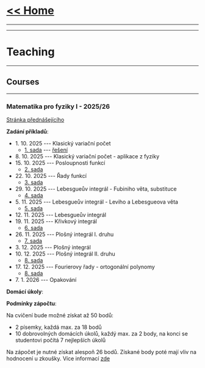 # [<< Home](https://tattobiti.github.io)

* * *
* * *

# Teaching

* * *

## Courses

* * *

### <strong> Matematika pro fyziky I - 2025/26 </strong>

[Stránka přednášejícího](https://www.karlin.mff.cuni.cz/~mbul8060/teaching.html)

<strong>Zadání příkladů</strong>:
+ 1\. 10\. 2025 --- Klasický variační počet 
  + [1. sada](cvika/cvic2z01.pdf) --- [řešení](cvika/cviceni01.pdf)
+ 8\. 10\. 2025 --- Klasický variační počet - aplikace z fyziky
+ 15\. 10\. 2025 --- Posloupnosti funkcí
  + [2. sada](cvika/cvic2z02.pdf)
+ 22\. 10\. 2025 --- Řady funkcí
  + [3. sada](cvika/cvic2z03.pdf)
+ 29\. 10\. 2025 --- Lebesgueův integrál - Fubiniho věta, substituce
  + [4. sada](cvika/cvic2z04.pdf)
+ 5\. 11\. 2025 --- Lebesgueův integrál - Leviho a Lebesgueova věta
  + [5. sada](cvika/cvic2z01.pdf)
+ 12\. 11\. 2025 --- Lebesgueův integrál
+ 19\. 11\. 2025 --- Křivkový integrál
  + [6. sada](cvika/cvic2z06.pdf)
+ 26\. 11\. 2025 --- Plošný integrál I. druhu
  + [7. sada](cvika/cvic2z07.pdf)
+ 3\. 12\. 2025 --- Plošný integrál 
+ 10\. 12\. 2025 --- Plošný integrál II. druhu
  + [8. sada](cvika/cvic2z08.pdf)
+ 17\. 12\. 2025 --- Fourierovy řady - ortogonální polynomy
  + [8. sada](cvika/cvic2z09.pdf)
+ 7\. 1\. 2026 --- Opakování

<strong>Domácí úkoly</strong>:

<strong>Podmínky zápočtu</strong>:

Na cvičení bude možné získat až 50 bodů:
+ 2 písemky, každá max. za 18 bodů
+ 10 dobrovolných domácích úkolů, každý max. za 2 body, na konci se studentovi počítá 7 nejlepších úkolů

Na zápočet je nutné získat alespoň 26 bodů. Získané body poté mají vliv na hodnocení u zkoušky. Více informací [zde](https://www2.karlin.mff.cuni.cz/~mbul8060/NOFY161/Zkouska_NOFY161.pdf)
